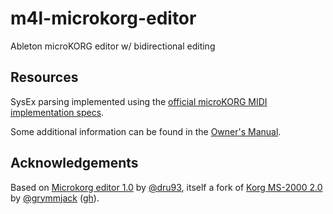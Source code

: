 # m4l-microkorg-editor

Ableton microKORG editor w/ bidirectional editing


## Resources

SysEx parsing implemented using the [official microKORG MIDI implementation specs](http://i.korg.com/uploads/Support/MK1_633652915168960000.pdf).

Some additional information can be found in the [Owner's Manual](https://cdn.korg.com/us/support/download/files/8f226053113b3be59753dcce14e74cca.pdf).


## Acknowledgements

Based on [Microkorg editor 1.0](https://maxforlive.com/library/device/6404/microkorg-editor) by [@dru93](https://maxforlive.com/profile/user/dru93), itself a fork of [Korg MS-2000 2.0	](https://maxforlive.com/library/device/900/korg-ms-2000) by [@grymmjack](https://maxforlive.com/profile/user/grymmjack) ([gh](https://github.com/grymmjack)).
